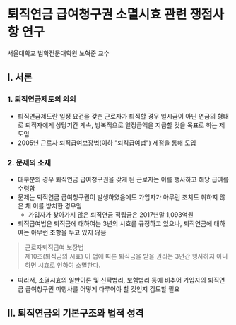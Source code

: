 # 퇴직연금 급여청구권 소멸시효 관련 쟁점사항 연구

서울대학교 법학전문대학원 노혁준 교수

## I. 서론

### 1. 퇴직연금제도의 의의

- 퇴직연금제도란 일정 요건을 갖춘 근로자가 퇴직할 경우 일시금이 아닌 연금의 형태로 퇴직자에게 상당기간 계속, 방복적으로 일정금액을 지급할 것을 목표로 하는 제도임
- 2005년 근로자 퇴직급여보장법(이하 "퇴직급여법") 제정을 통해 도입

### 2. 문제의 소재

- 대부분의 경우 퇴직연금 급여청구권을 갖게 된 근로자는 이를 행사하고 해당 급여를 수령함
- 문제는 퇴직연금 급여청구권이 발생하였음에도 가입자가 아무런 조치도 취하지 않은 채 이를 방치한 경우임
  - 가입자가 찾아가지 않은 퇴직연금 적립금은 2017년말 1,093억원
- 퇴직급여법은 퇴직금에 대하여는 3년의 시효를 규정하고 있으나, 퇴직연금에 대하여는 아무런 조항을 두고 있지 않음

> 근로자퇴직급여 보장법  
> 제10조(퇴직금의 시효) 이 법에 따른 퇴직금을 받을 권리는 3년간 행사하지 아니하면 시효로 인하여 소멸한다.

- 따라서, 소멸시효의 일반이론 및 신탁법리, 보험법리 등에 비추어 가입자의 퇴직연금 급여청구권 미행사를 어떻게 다루어야 할 것인지 검토할 필요

## II. 퇴직연금의 기본구조와 법적 성격

